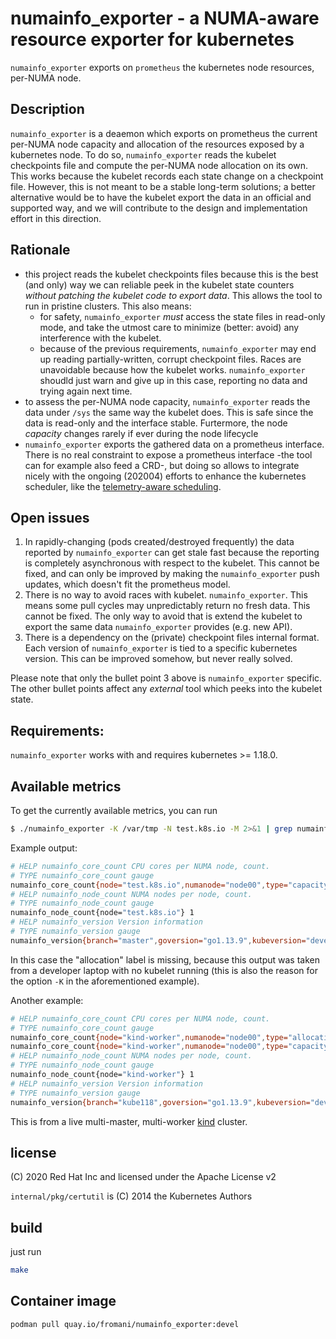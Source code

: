 # numainfo_exporter - a NUMA-aware resource exporter for kubernetes

`numainfo_exporter` exports on `prometheus` the kubernetes node resources, per-NUMA node.

## Description

`numainfo_exporter` is a deaemon which exports on prometheus the current per-NUMA node capacity and allocation
of the resources exposed by a kubernetes node.
To do so, `numainfo_exporter` reads the kubelet checkpoints file and compute the per-NUMA node allocation on its own.
This works because the kubelet records each state change on a checkpoint file. However, this is not meant to be a
stable long-term solutions; a better alternative would be to have the kubelet export the data in an official and
supported way, and we will contribute to the design and implementation effort in this direction.

## Rationale

* this project reads the kubelet checkpoints files because this is the best (and only) way we can reliable peek in
  the kubelet state counters _without patching the kubelet code to export data_. This allows the tool to run in pristine
  clusters. This also means:
  - for safety, `numainfo_exporter` *must* access the state files in read-only mode, and take the utmost care to minimize
    (better: avoid) any interference with the kubelet.
  - because of the previous requirements, `numainfo_exporter` may end up reading partially-written, corrupt checkpoint files.
    Races are unavoidable because how the kubelet works. `numainfo_exporter` shoudld just warn and give up in this case,
    reporting no data and trying again next time.
* to assess the per-NUMA node capacity, `numainfo_exporter` reads the data under `/sys` the same way the kubelet does.
  This is safe since the data is read-only and the interface stable. Furtermore, the node _capacity_ changes rarely if ever
  during the node lifecycle
* `numainfo_exporter` exports the gathered data on a prometheus interface. There is no real constraint to expose a prometheus
  interface -the tool can for example also feed a CRD-, but doing so allows to integrate nicely with the ongoing (202004) efforts
  to enhance the kubernetes scheduler, like the [telemetry-aware scheduling](https://github.com/intel/telemetry-aware-scheduling).

## Open issues

1. In rapidly-changing (pods created/destroyed frequently) the data reported by `numainfo_exporter` can get stale fast because
   the reporting is completely asynchronous with respect to the kubelet.
   This cannot be fixed, and can only be improved by making the `numainfo_exporter` push updates, which doesn't fit the prometheus model.
2. There is no way to avoid races with kubelet. `numainfo_exporter`. This means some pull cycles may unpredictably return no fresh data.
   This cannot be fixed. The only way to avoid that is extend the kubelet to export the same data `numainfo_exporter` provides (e.g. new API).
3. There is a dependency on the (private) checkpoint files internal format. Each version of `numainfo_exporter` is tied to a specific
   kubernetes version. This can be improved somehow, but never really solved.

Please note that only the bullet point 3 above is `numainfo_exporter` specific. The other bullet points affect any *external* tool which
peeks into the kubelet state.

## Requirements:

`numainfo_exporter` works with and requires kubernetes >= 1.18.0.

## Available metrics

To get the currently available metrics, you can run
```bash
$ ./numainfo_exporter -K /var/tmp -N test.k8s.io -M 2>&1 | grep numainfo
```

Example output:
```bash
# HELP numainfo_core_count CPU cores per NUMA node, count.
# TYPE numainfo_core_count gauge
numainfo_core_count{node="test.k8s.io",numanode="node00",type="capacity"} 4
# HELP numainfo_node_count NUMA nodes per node, count.
# TYPE numainfo_node_count gauge
numainfo_node_count{node="test.k8s.io"} 1
# HELP numainfo_version Version information
# TYPE numainfo_version gauge
numainfo_version{branch="master",goversion="go1.13.9",kubeversion="devel",revision="15ced69",version="1"} 1

```

In this case the "allocation" label is missing, because this output was taken from a developer laptop with no kubelet running
(this is also the reason for the option `-K` in the aforementioned example).

Another example:
```bash
# HELP numainfo_core_count CPU cores per NUMA node, count.
# TYPE numainfo_core_count gauge
numainfo_core_count{node="kind-worker",numanode="node00",type="allocation"} 1
numainfo_core_count{node="kind-worker",numanode="node00",type="capacity"} 12
# HELP numainfo_node_count NUMA nodes per node, count.
# TYPE numainfo_node_count gauge
numainfo_node_count{node="kind-worker"} 1
# HELP numainfo_version Version information
# TYPE numainfo_version gauge
numainfo_version{branch="kube118",goversion="go1.13.9",kubeversion="devel",revision="434f808",version="1"} 1
```

This is from a live multi-master, multi-worker [kind](https://kubernetes.io/docs/setup/learning-environment/kind/) cluster.


## license
(C) 2020 Red Hat Inc and licensed under the Apache License v2

`internal/pkg/certutil` is (C) 2014 the Kubernetes Authors

## build
just run
```bash
make
```

## Container image

```bash
podman pull quay.io/fromani/numainfo_exporter:devel
```
